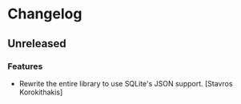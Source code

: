 # Changelog


## Unreleased

### Features

* Rewrite the entire library to use SQLite's JSON support. [Stavros Korokithakis]


